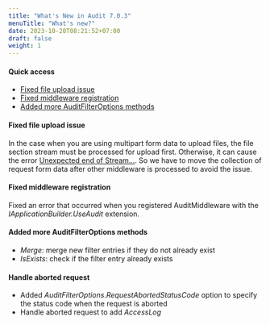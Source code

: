 ```yaml
---
title: "What's New in Audit 7.0.3"
menuTitle: "What's new?"
date: 2023-10-20T08:21:52+07:00
draft: false
weight: 1
---
```


#### Quick access
- [Fixed file upload issue](#fixed-file-upload-issue)
- [Fixed middleware registration](#fixed-middleware-registration)
- [Added more AuditFilterOptions methods](#added-more-auditfilteroptions-methods)

#### Fixed file upload issue

In the case when you are using multipart form data to upload files, the file section stream must be processed for upload first. Otherwise, it can cause the error [Unexpected end of Stream...](https://github.com/dotnet/aspnetcore/issues/18087). So we have to move the collection of request form data after other middleware is processed to avoid the issue.

#### Fixed middleware registration
Fixed an error that occurred when you registered AuditMiddleware with the *IApplicationBuilder.UseAudit* extension.

#### Added more AuditFilterOptions methods
- *Merge*: merge new filter entries if they do not already exist
- *IsExists*: check if the filter entry already exists

#### Handle aborted request
- Added *AuditFilterOptions.RequestAbortedStatusCode* option to specify the status code when the request is aborted
- Handle aborted request to add *AccessLog*